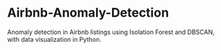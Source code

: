 # Airbnb-Anomaly-Detection
Anomaly detection in Airbnb listings using Isolation Forest and DBSCAN, with data visualization in Python.
